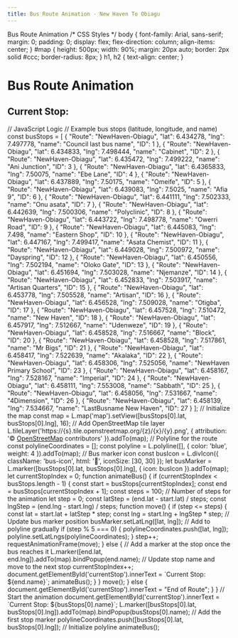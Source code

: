 ```yaml
---
title: Bus Route Animation - New Haven To Obiagu
---
```

  Bus Route Animation  /\* CSS Styles \*/ body { font-family: Arial, sans-serif; margin: 0; padding: 0; display: flex; flex-direction: column; align-items: center; } #map { height: 500px; width: 90%; margin: 20px auto; border: 2px solid #ccc; border-radius: 8px; } h1, h2 { text-align: center; }

Bus Route Animation
===================

Current Stop:
-------------

// JavaScript Logic // Example bus stops (latitude, longitude, and name) const busStops = \[ { "Route": "NewHaven-Obiagu", "lat": 6.434278, "lng": 7.497778, "name": "Council last bus name", "ID": 1 }, { "Route": "NewHaven-Obiagu", "lat": 6.434833, "lng": 7.498444, "name": "Cabinet", "ID": 2 }, { "Route": "NewHaven-Obiagu", "lat": 6.435472, "lng": 7.499222, "name": "Ani Junction", "ID": 3 }, { "Route": "NewHaven-Obiagu", "lat": 6.4365833, "lng": 7.50075, "name": "Ebe Lane", "ID": 4 }, { "Route": "NewHaven-Obiagu", "lat": 6.437889, "lng": 7.50175, "name": "Omeife", "ID": 5 }, { "Route": "NewHaven-Obiagu", "lat": 6.439083, "lng": 7.5025, "name": "Afia 9", "ID": 6 }, { "Route": "NewHaven-Obiagu", "lat": 6.441111, "lng": 7.502333, "name": "Onu asata", "ID": 7 }, { "Route": "NewHaven-Obiagu", "lat": 6.442639, "lng": 7.500306, "name": "Polyclinic", "ID": 8 }, { "Route": "NewHaven-Obiagu", "lat": 6.443722, "lng": 7.498778, "name": "Owerri Road", "ID": 9 }, { "Route": "NewHaven-Obiagu", "lat": 6.445083, "lng": 7.498, "name": "Eastern Shop", "ID": 10 }, { "Route": "NewHaven-Obiagu", "lat": 6.447167, "lng": 7.499417, "name": "Asata Chemist", "ID": 11 }, { "Route": "NewHaven-Obiagu", "lat": 6.449028, "lng": 7.500972, "name": "Dayspring", "ID": 12 }, { "Route": "NewHaven-Obiagu", "lat": 6.450556, "lng": 7.502194, "name": "Oloko Gate", "ID": 13 }, { "Route": "NewHaven-Obiagu", "lat": 6.451694, "lng": 7.503028, "name": "Njemanze", "ID": 14 }, { "Route": "NewHaven-Obiagu", "lat": 6.452833, "lng": 7.503917, "name": "Artisan Quarters", "ID": 15 }, { "Route": "NewHaven-Obiagu", "lat": 6.453778, "lng": 7.505528, "name": "Artisan", "ID": 16 }, { "Route": "NewHaven-Obiagu", "lat": 6.456528, "lng": 7.509028, "name": "Otigba", "ID": 17 }, { "Route": "NewHaven-Obiagu", "lat": 6.457528, "lng": 7.510472, "name": "New Haven", "ID": 18 }, { "Route": "NewHaven-Obiagu", "lat": 6.457917, "lng": 7.512667, "name": "Udenweze", "ID": 19 }, { "Route": "NewHaven-Obiagu", "lat": 6.458528, "lng": 7.516667, "name": "Block", "ID": 20 }, { "Route": "NewHaven-Obiagu", "lat": 6.458528, "lng": 7.517861, "name": "Mr Bigs", "ID": 21 }, { "Route": "NewHaven-Obiagu", "lat": 6.458417, "lng": 7.522639, "name": "Akalaka", "ID": 22 }, { "Route": "NewHaven-Obiagu", "lat": 6.458306, "lng": 7.525056, "name": "NewHaven Primary School", "ID": 23 }, { "Route": "NewHaven-Obiagu", "lat": 6.458167, "lng": 7.528167, "name": "Imperial", "ID": 24 }, { "Route": "NewHaven-Obiagu", "lat": 6.458111, "lng": 7.553008, "name": "Sabbath", "ID": 25 }, { "Route": "NewHaven-Obiagu", "lat": 6.458056, "lng": 7.531667, "name": "4Dimension", "ID": 26 }, { "Route": "NewHaven-Obiagu", "lat": 6.458139, "lng": 7.534667, "name": "LastBusname New Haven", "ID": 27 } \]; // Initialize the map const map = L.map('map').setView(\[busStops\[0\].lat, busStops\[0\].lng\], 16); // Add OpenStreetMap tile layer L.tileLayer('https://{s}.tile.openstreetmap.org/{z}/{x}/{y}.png', { attribution: '&copy; <a href="https://www.openstreetmap.org/copyright">OpenStreetMap</a> contributors' }).addTo(map); // Polyline for the route const polylineCoordinates = \[\]; const polyline = L.polyline(\[\], { color: 'blue', weight: 4 }).addTo(map); // Bus marker icon const busIcon = L.divIcon({ className: 'bus-icon', html: '🚌', iconSize: \[30, 30\] }); let busMarker = L.marker(\[busStops\[0\].lat, busStops\[0\].lng\], { icon: busIcon }).addTo(map); let currentStopIndex = 0; function animateBus() { if (currentStopIndex < busStops.length - 1) { const start = busStops\[currentStopIndex\]; const end = busStops\[currentStopIndex + 1\]; const steps = 100; // Number of steps for the animation let step = 0; const latStep = (end.lat - start.lat) / steps; const lngStep = (end.lng - start.lng) / steps; function move() { if (step <= steps) { const lat = start.lat + latStep \* step; const lng = start.lng + lngStep \* step; // Update bus marker position busMarker.setLatLng(\[lat, lng\]); // Add to polyline gradually if (step % 5 === 0) { polylineCoordinates.push(\[lat, lng\]); polyline.setLatLngs(polylineCoordinates); } step++; requestAnimationFrame(move); } else { // Add a marker at the stop once the bus reaches it L.marker(\[end.lat, end.lng\]).addTo(map).bindPopup(end.name); // Update stop name and move to the next stop currentStopIndex++; document.getElementById('currentStop').innerText = \`Current Stop: ${end.name}\`; animateBus(); } } move(); } else { document.getElementById('currentStop').innerText = "End of Route"; } } // Start the animation document.getElementById('currentStop').innerText = \`Current Stop: ${busStops\[0\].name}\`; L.marker(\[busStops\[0\].lat, busStops\[0\].lng\]).addTo(map).bindPopup(busStops\[0\].name); // Add the first stop marker polylineCoordinates.push(\[busStops\[0\].lat, busStops\[0\].lng\]); // Initialize polyline animateBus();
